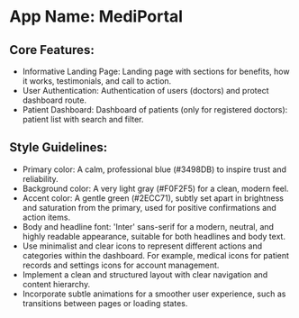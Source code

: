# **App Name**: MediPortal

## Core Features:

- Informative Landing Page: Landing page with sections for benefits, how it works, testimonials, and call to action.
- User Authentication: Authentication of users (doctors) and protect dashboard route.
- Patient Dashboard: Dashboard of patients (only for registered doctors): patient list with search and filter.

## Style Guidelines:

- Primary color: A calm, professional blue (#3498DB) to inspire trust and reliability.
- Background color: A very light gray (#F0F2F5) for a clean, modern feel.
- Accent color: A gentle green (#2ECC71), subtly set apart in brightness and saturation from the primary, used for positive confirmations and action items.
- Body and headline font: 'Inter' sans-serif for a modern, neutral, and highly readable appearance, suitable for both headlines and body text.
- Use minimalist and clear icons to represent different actions and categories within the dashboard.  For example, medical icons for patient records and settings icons for account management.
- Implement a clean and structured layout with clear navigation and content hierarchy.
- Incorporate subtle animations for a smoother user experience, such as transitions between pages or loading states.